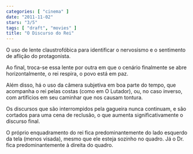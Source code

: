 ```yaml
---
categories: [ "cinema" ]
date: "2011-11-02"
stars: "3/5"
tags: [ "draft", "movies" ]
title: "O Discurso do Rei"
---
```

O uso de lente claustrofóbica para identificar o nervosismo e o
sentimento de aflição do protagonista.

Ao final, troca-se essa lente por outra em que o cenário finalmente se
abre horizontalmente, o rei respira, o povo está em paz.

Além disso, há o uso da câmera subjetiva em boa parte do tempo, que
acompanha o rei pelas costas (como em O Lutador), ou, no caso inverso,
com artifícios em seu caminhar que nos causam tontura.

Os discursos que são interrompidos pela gagueira nunca continuam, e são
cortados para uma cena de reclusão, o que aumenta significativamente
o discurso final.

O próprio enquadramento do rei fica predominantemente do lado esquerdo
da tela (menos visada), mesmo que ele esteja sozinho no quadro. Já o
Dr. fica predominantemente à direita do quadro.

